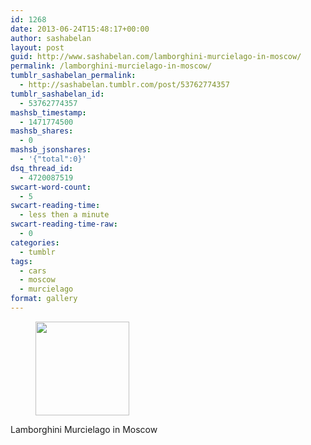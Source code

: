 ```yaml
---
id: 1268
date: 2013-06-24T15:48:17+00:00
author: sashabelan
layout: post
guid: http://www.sashabelan.com/lamborghini-murcielago-in-moscow/
permalink: /lamborghini-murcielago-in-moscow/
tumblr_sashabelan_permalink:
  - http://sashabelan.tumblr.com/post/53762774357
tumblr_sashabelan_id:
  - 53762774357
mashsb_timestamp:
  - 1471774500
mashsb_shares:
  - 0
mashsb_jsonshares:
  - '{"total":0}'
dsq_thread_id:
  - 4720087519
swcart-word-count:
  - 5
swcart-reading-time:
  - less then a minute
swcart-reading-time-raw:
  - 0
categories:
  - tumblr
tags:
  - cars
  - moscow
  - murcielago
format: gallery
---
```

<div id='gallery-499' class='gallery galleryid-1268 gallery-columns-3 gallery-size-thumbnail'>
  <figure class='gallery-item'> 
  
  <div class='gallery-icon landscape'>
    <a href='http://www.sashabelan.ru/lamborghini-murcielago-in-moscow/attachment/1269/'><img width="150" height="150" src="http://www.sashabelan.ru/wp-content/uploads/2013/06/tumblr_mowmkhP1JJ1qarj97o1_1280-150x150.jpg" class="attachment-thumbnail size-thumbnail" alt="" /></a>
  </div></figure>
</div>

Lamborghini Murcielago in Moscow